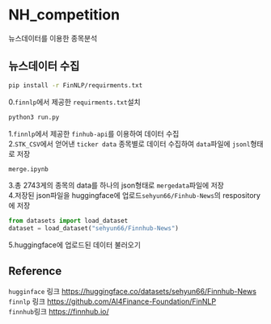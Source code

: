 # NH_competition

뉴스데이터를 이용한 종목분석

## 뉴스데이터 수집
```bash
pip install -r FinNLP/requirments.txt
```
0.`finnlp`에서 제공한 `requirments.txt`설치
```bash
python3 run.py
```
1.`finnlp`에서 제공한 `finhub-api`를 이용하여 데이터 수집 <br/>
2.`STK_CSV`에서 얻어낸 `ticker data` 종목별로 데이터 수집하여 `data`파일에 `jsonl`형태로 저장<br/>
```bash
merge.ipynb
```
3.총 2743게의 종목의 data를 하나의 json형태로 `mergedata`파일에 저장<br/>
4.저장된 json파일을 huggingface에 업로드`sehyun66/Finhub-News`의 respository에 저장<br/>
```python
from datasets import load_dataset
dataset = load_dataset("sehyun66/Finnhub-News")
```
5.huggingface에 업로드된 데이터 불러오기<br/>

## Reference
`hugginface` 링크 https://huggingface.co/datasets/sehyun66/Finnhub-News<br/>
`finnlp` 링크 https://github.com/AI4Finance-Foundation/FinNLP<br/>
`finnhub`링크 https://finnhub.io/
